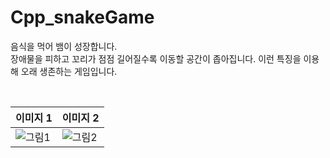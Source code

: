# Cpp_snakeGame

음식을 먹어 뱀이 성장합니다. <br>
장애물을 피하고 꼬리가 점점 길어질수록 이동할 공간이 좁아집니다. 이런 특징을 이용해 오래 생존하는 게임입니다.

<br>

|이미지 1|이미지 2|
|------|---|
|![그림1](https://user-images.githubusercontent.com/59974669/184548751-7da9d153-a3d8-4ecb-b1a0-17a03bff9f2d.png)|![그림2](https://user-images.githubusercontent.com/59974669/184548753-3b149b49-d213-4407-8e49-b5af7bb0a40f.png)
